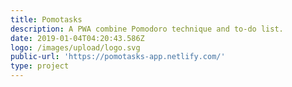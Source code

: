 ```yaml
---
title: Pomotasks
description: A PWA combine Pomodoro technique and to-do list.
date: 2019-01-04T04:20:43.586Z
logo: /images/upload/logo.svg
public-url: 'https://pomotasks-app.netlify.com/'
type: project
---
```


